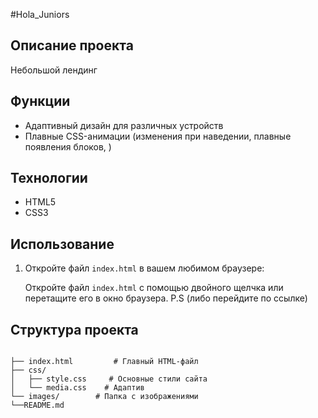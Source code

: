 #Hola_Juniors

## Описание проекта
Небольшой лендинг

## Функции

- Адаптивный дизайн для различных устройств
- Плавные CSS-анимации (изменения при наведении, плавные появления блоков, )


## Технологии

- HTML5
- CSS3

## Использование

1. Откройте файл `index.html` в вашем любимом браузере:
  
    Откройте файл `index.html` с помощью двойного щелчка или перетащите его в окно браузера.
P.S (либо перейдите по ссылке)

## Структура проекта

```Hola_Juniors

├── index.html         # Главный HTML-файл
├── css/
│   ├── style.css     # Основные стили сайта
│   └── media.css    # Адаптив
└── images/        # Папка с изображениями
└──README.md
